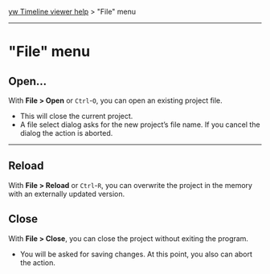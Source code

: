 [yw Timeline viewer help](index.md) > "File" menu

---

# "File" menu


## Open...

With **File > Open** or ``Ctrl``-``O``,
you can open an existing project file.

- This will close the current project. 
- A file select dialog asks for the new project’s file name.
  If you cancel the dialog the action is aborted.

---

## Reload

With **File > Reload** or ``Ctrl``-``R``,
you can overwrite the project in the memory
with an externally updated version.


## Close

With **File > Close**,
you can close the project without exiting the program.

- You will be asked for saving changes. 
  At this point, you also can abort the action.

